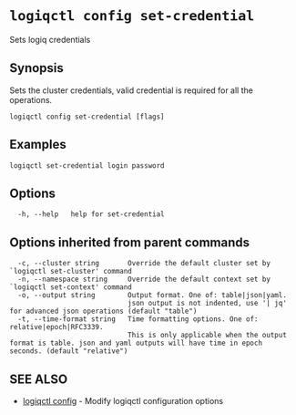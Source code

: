 # `logiqctl config set-credential`

Sets logiq credentials

## Synopsis


Sets the cluster credentials, valid credential is required for all the operations.
		

```
logiqctl config set-credential [flags]
```

## Examples

```
logiqctl set-credential login password
```

## Options

```
  -h, --help   help for set-credential
```

## Options inherited from parent commands

```
  -c, --cluster string       Override the default cluster set by `logiqctl set-cluster' command
  -n, --namespace string     Override the default context set by `logiqctl set-context' command
  -o, --output string        Output format. One of: table|json|yaml. 
                             json output is not indented, use '| jq' for advanced json operations (default "table")
  -t, --time-format string   Time formatting options. One of: relative|epoch|RFC3339. 
                             This is only applicable when the output format is table. json and yaml outputs will have time in epoch seconds. (default "relative")
```

## SEE ALSO

* [logiqctl config](/config/logiqctl_config)	 - Modify logiqctl configuration options

